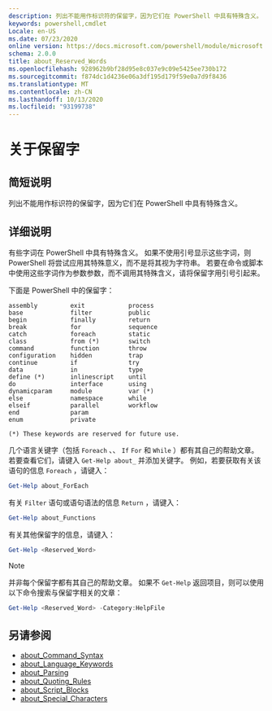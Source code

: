 ```yaml
---
description: 列出不能用作标识符的保留字，因为它们在 PowerShell 中具有特殊含义。
keywords: powershell,cmdlet
Locale: en-US
ms.date: 07/23/2020
online version: https://docs.microsoft.com/powershell/module/microsoft.powershell.core/about/about_reserved_words?view=powershell-6&WT.mc_id=ps-gethelp
schema: 2.0.0
title: about_Reserved_Words
ms.openlocfilehash: 928962b9bf28d95e8c037e9c09e5425ee730b172
ms.sourcegitcommit: f874dc1d4236e06a3df195d179f59e0a7d9f8436
ms.translationtype: MT
ms.contentlocale: zh-CN
ms.lasthandoff: 10/13/2020
ms.locfileid: "93199738"
---
```

# <a name="about-reserved-words"></a>关于保留字

## <a name="short-description"></a>简短说明
列出不能用作标识符的保留字，因为它们在 PowerShell 中具有特殊含义。

## <a name="long-description"></a>详细说明

有些字词在 PowerShell 中具有特殊含义。 如果不使用引号显示这些字词，则 PowerShell 将尝试应用其特殊意义，而不是将其视为字符串。 若要在命令或脚本中使用这些字词作为参数参数，而不调用其特殊含义，请将保留字用引号引起来。

下面是 PowerShell 中的保留字：

```
assembly         exit            process
base             filter          public
begin            finally         return
break            for             sequence
catch            foreach         static
class            from (*)        switch
command          function        throw
configuration    hidden          trap
continue         if              try
data             in              type
define (*)       inlinescript    until
do               interface       using
dynamicparam     module          var (*)
else             namespace       while
elseif           parallel        workflow
end              param
enum             private

(*) These keywords are reserved for future use.
```

几个语言关键字（包括 `Foreach` 、、 `If` `For` 和 `While` ）都有其自己的帮助文章。 若要查看它们，请键入 `Get-Help about_` 并添加关键字。 例如，若要获取有关该语句的信息 `Foreach` ，请键入：

```powershell
Get-Help about_ForEach
```

有关 `Filter` 语句或语句语法的信息 `Return` ，请键入：

```powershell
Get-Help about_Functions
```

有关其他保留字的信息，请键入：

```powershell
Get-Help <Reserved_Word>
```

> [!NOTE]
> 并非每个保留字都有其自己的帮助文章。 如果不 `Get-Help` 返回项目，则可以使用以下命令搜索与保留字相关的文章：
>
> ```powershell
> Get-Help <Reserved_Word> -Category:HelpFile
> ```

## <a name="see-also"></a>另请参阅

- [about_Command_Syntax](about_Command_Syntax.md)
- [about_Language_Keywords](about_Language_Keywords.md)
- [about_Parsing](about_Parsing.md)
- [about_Quoting_Rules](about_Quoting_Rules.md)
- [about_Script_Blocks](about_Script_Blocks.md)
- [about_Special_Characters](about_Special_Characters.md)
